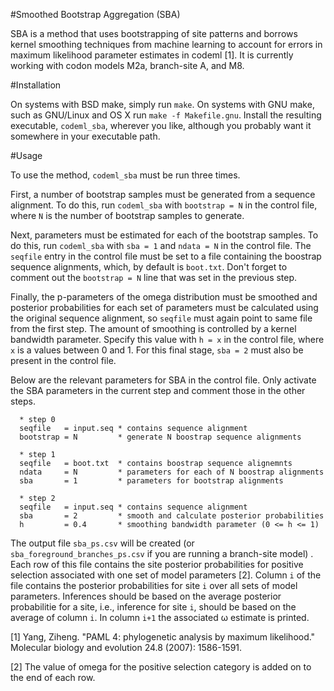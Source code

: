 #Smoothed Bootstrap Aggregation (SBA)

SBA is a method that uses bootstrapping of site patterns and borrows
kernel smoothing techniques from machine learning to account for
errors in maximum likelihood parameter estimates in codeml [1].  It is
currently working with codon models M2a, branch-site A, and M8.

#Installation

On systems with BSD make, simply run ```make```.  On systems with GNU
make, such as GNU/Linux and OS X run ```make -f Makefile.gnu```.
Install the resulting executable, ```codeml_sba```, wherever you like,
although you probably want it somewhere in your executable path.

#Usage

To use the method, ```codeml_sba``` must be run three times.

First, a number of bootstrap samples must be generated from a sequence
alignment.  To do this, run ```codeml_sba``` with ```bootstrap = N```
in the control file, where ```N``` is the number of bootstrap samples
to generate.

Next, parameters must be estimated for each of the bootstrap samples.
To do this, run ```codeml_sba``` with ```sba = 1``` and ```ndata =
N``` in the control file.  The ````seqfile```` entry in the control
file must be set to a file containing the boostrap sequence
alignments, which, by default is ```boot.txt```.  Don't forget to
comment out the ```bootstrap = N``` line that was set in the previous
step.

Finally, the p-parameters of the omega distribution must be smoothed
and posterior probabilities for each set of parameters must be
calculated using the original sequence alignment, so ````seqfile````
must again point to same file from the first step.  The amount of
smoothing is controlled by a kernel bandwidth parameter.  Specify this
value with ```h = x``` in the control file, where ```x``` is a values
between 0 and 1.  For this final stage, ```sba = 2``` must also be
present in the control file.

Below are the relevant parameters for SBA in the control file.  Only
activate the SBA parameters in the current step and comment those in the
other steps.

      * step 0
      seqfile   = input.seq * contains sequence alignment
      bootstrap = N         * generate N boostrap sequence alignments

      * step 1
      seqfile   = boot.txt  * contains boostrap sequence alignemnts
      ndata     = N         * parameters for each of N boostrap alignments
      sba       = 1         * parameters for bootstrap alignments

      * step 2
      seqfile   = input.seq * contains sequence alignment
      sba       = 2         * smooth and calculate posterior probabilities
      h         = 0.4       * smoothing bandwidth parameter (0 <= h <= 1)

The output file ```sba_ps.csv``` will be created (or
```sba_foreground_branches_ps.csv``` if you are running a branch-site
model) .  Each row of this file contains the site posterior
probabilities for positive selection associated with one set of model
parameters [2].  Column ```i``` of the file contains the posterior
probabilities for site ```i``` over all sets of model parameters.
Inferences should be based on the average posterior probabilitie for a
site, i.e., inference for site ```i```, should be based on the average
of column ```i```.  In column ```i+1``` the associated ω estimate is
printed.

[1] Yang, Ziheng. "PAML 4: phylogenetic analysis by maximum
likelihood." Molecular biology and evolution 24.8 (2007): 1586-1591.

[2] The value of omega for the positive selection category is added on
to the end of each row.
